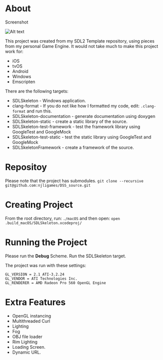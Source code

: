 # About

Screenshot

![Alt text](/screenshot.jpg?raw=true "Screenshot")

This project was created from my SDL2 Template repository, using pieces from my personal Game Engine.
It would not take much to make this project work for:
* iOS
* tvOS
* Android
* Windows
* Emscripten


There are the following targets:
* SDLSkeleton - Windows application.
* clang-format - If you do not like how I formatted my code, edit: `.clang-format` and run this.
* SDLSkeleton-documentation - generate documentation using doxygen
* SDLSkeleton-static - create a static library of the source.
* SDLSkeleton-test-framework - test the framework library using GoogleTest and GoogleMock
* SDLSkeleton-test-static - test the static library using GoogleTest and GoogleMock
* SDLSkeletonFramework  - create a framework of the source.

# Repositoy

Please note that the project has submodules.
`git clone --recursive git@github.com:njligames/DSS_source.git`

# Creating Project

From the root directory, run: `./macOS` and then open: `open .build_macOS/SDLSkeleton.xcodeproj/`

# Running the Project

Please run the **Debug** Scheme.
Run the SDLSkeleton target.

The project was run with these settings:
```
GL_VERSION = 2.1 ATI-3.2.24
GL_VENDOR = ATI Technologies Inc.
GL_RENDERER = AMD Radeon Pro 560 OpenGL Engine
```

# Extra Features
*  OpenGL instancing
*  Multithreaded Curl
*  Lighting
*  Fog
*  OBJ file loader
*  Rim Lighting
*  Loading Screen.
*  Dynamic URL.

